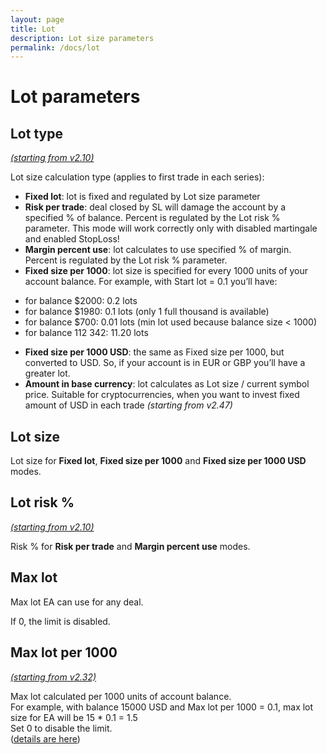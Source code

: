 ```yaml
---
layout: page
title: Lot
description: Lot size parameters
permalink: /docs/lot
---
```


# Lot parameters

## Lot type

[*(starting from v2.10)*](/docs/versions-history#20200518-210)

Lot size calculation type (applies to first trade in each series): <br/>
* **Fixed lot**: lot is fixed and regulated by Lot size parameter
* **Risk per trade**: deal closed by SL will damage the account by a specified % of balance. Percent is regulated by the Lot risk % parameter. This mode will work correctly only with  disabled martingale and enabled StopLoss!
* **Margin percent use**: lot calculates to use specified % of margin. Percent is regulated by the Lot risk % parameter.
* **Fixed size per 1000**: lot size is specified for every 1000 units of your account balance. For example, with Start lot = 0.1 you’ll have: <br/>
- for balance $2000: 0.2 lots <br/>
- for balance $1980: 0.1 lots (only 1 full thousand is available) <br/>
- for balance $700: 0.01 lots (min lot used because balance size < 1000) <br/>
- for balance 112 342: 11.20 lots <br/>
* **Fixed size per 1000 USD**: the same as Fixed size per 1000, but converted to USD. So, if your account is in EUR or GBP you’ll have a greater lot.
* **Amount in base currency**: lot calculates as Lot size / current symbol price. Suitable for cryptocurrencies, when you want to invest fixed amount of USD in each trade *(starting from v2.47)*


## Lot size

Lot size for **Fixed lot**, **Fixed size per 1000** and **Fixed size per 1000 USD** modes.


## Lot risk %

[*(starting from v2.10)*](/docs/versions-history#20200518-210)

Risk % for **Risk per trade** and **Margin percent use** modes.


## Max lot

Max lot EA can use for any deal.

If 0, the limit is disabled.


## Max lot per 1000

[*(starting from v2.32)*](/docs/versions-history#20210605-232)

Max lot calculated per 1000 units of account balance.<br/>
For example, with balance 15000 USD and Max lot per 1000 = 0.1, max lot size for EA will be 15 * 0.1 = 1.5<br/>
Set 0 to disable the limit.<br/>
([details are here](https://communitypowerea.userecho.com/en/communities/1/topics/196-max-lot-option-max-lot-per-1000?))

